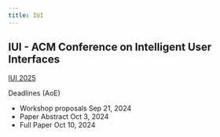 ```yaml
---
title: IUI
---
```


## IUI - ACM Conference on Intelligent User Interfaces

[IUI 2025](https://iui.acm.org/2025/)

Deadlines (AoE)
- Workshop proposals Sep 21, 2024 
- Paper Abstract Oct 3, 2024
- Full Paper Oct 10, 2024
